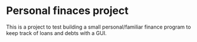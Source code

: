 # Personal finaces project

This is a project to test building a small personal/familiar finance program to keep track of loans and debts with a GUI.